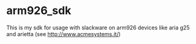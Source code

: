 # arm926_sdk
This is my sdk for usage with slackware on arm926 devices like aria g25 and arietta (see http://www.acmesystems.it/)
